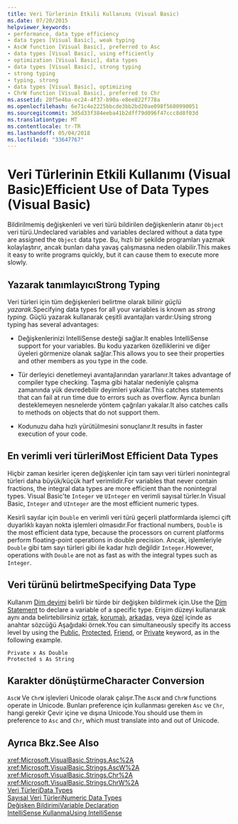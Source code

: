 ```yaml
---
title: Veri Türlerinin Etkili Kullanımı (Visual Basic)
ms.date: 07/20/2015
helpviewer_keywords:
- performance, data type efficiency
- data types [Visual Basic], weak typing
- AscW function [Visual Basic], preferred to Asc
- data types [Visual Basic], using efficiently
- optimization [Visual Basic], data types
- data types [Visual Basic], strong typing
- strong typing
- typing, strong
- data types [Visual Basic], optimizing
- ChrW function [Visual Basic], preferred to Chr
ms.assetid: 28f5e4ba-ec24-4f37-b90a-e8ee822f778a
ms.openlocfilehash: 6e71c4e2225bbcde3bb2bd20ae098f5600990051
ms.sourcegitcommit: 3d5d33f384eeba41b2dff79d096f47ccc8d8f03d
ms.translationtype: MT
ms.contentlocale: tr-TR
ms.lasthandoff: 05/04/2018
ms.locfileid: "33647767"
---
```

# <a name="efficient-use-of-data-types-visual-basic"></a><span data-ttu-id="7ac9a-102">Veri Türlerinin Etkili Kullanımı (Visual Basic)</span><span class="sxs-lookup"><span data-stu-id="7ac9a-102">Efficient Use of Data Types (Visual Basic)</span></span>
<span data-ttu-id="7ac9a-103">Bildirilmemiş değişkenleri ve veri türü bildirilen değişkenlerin atanır `Object` veri türü.</span><span class="sxs-lookup"><span data-stu-id="7ac9a-103">Undeclared variables and variables declared without a data type are assigned the `Object` data type.</span></span> <span data-ttu-id="7ac9a-104">Bu, hızlı bir şekilde programları yazmak kolaylaştırır, ancak bunları daha yavaş çalışmasına neden olabilir.</span><span class="sxs-lookup"><span data-stu-id="7ac9a-104">This makes it easy to write programs quickly, but it can cause them to execute more slowly.</span></span>  
  
## <a name="strong-typing"></a><span data-ttu-id="7ac9a-105">Yazarak tanımlayıcı</span><span class="sxs-lookup"><span data-stu-id="7ac9a-105">Strong Typing</span></span>  
 <span data-ttu-id="7ac9a-106">Veri türleri için tüm değişkenleri belirtme olarak bilinir *güçlü yazarak*.</span><span class="sxs-lookup"><span data-stu-id="7ac9a-106">Specifying data types for all your variables is known as *strong typing*.</span></span> <span data-ttu-id="7ac9a-107">Güçlü yazarak kullanarak çeşitli avantajları vardır:</span><span class="sxs-lookup"><span data-stu-id="7ac9a-107">Using strong typing has several advantages:</span></span>  
  
-   <span data-ttu-id="7ac9a-108">Değişkenlerinizi IntelliSense desteği sağlar.</span><span class="sxs-lookup"><span data-stu-id="7ac9a-108">It enables IntelliSense support for your variables.</span></span> <span data-ttu-id="7ac9a-109">Bu kodu yazarken özelliklerini ve diğer üyeleri görmenize olanak sağlar.</span><span class="sxs-lookup"><span data-stu-id="7ac9a-109">This allows you to see their properties and other members as you type in the code.</span></span>  
  
-   <span data-ttu-id="7ac9a-110">Tür derleyici denetlemeyi avantajlarından yararlanır.</span><span class="sxs-lookup"><span data-stu-id="7ac9a-110">It takes advantage of compiler type checking.</span></span> <span data-ttu-id="7ac9a-111">Taşma gibi hatalar nedeniyle çalışma zamanında yük devredebilir deyimleri yakalar.</span><span class="sxs-lookup"><span data-stu-id="7ac9a-111">This catches statements that can fail at run time due to errors such as overflow.</span></span> <span data-ttu-id="7ac9a-112">Ayrıca bunları desteklemeyen nesnelerde yöntem çağrıları yakalar.</span><span class="sxs-lookup"><span data-stu-id="7ac9a-112">It also catches calls to methods on objects that do not support them.</span></span>  
  
-   <span data-ttu-id="7ac9a-113">Kodunuzu daha hızlı yürütülmesini sonuçlanır.</span><span class="sxs-lookup"><span data-stu-id="7ac9a-113">It results in faster execution of your code.</span></span>  
  
## <a name="most-efficient-data-types"></a><span data-ttu-id="7ac9a-114">En verimli veri türleri</span><span class="sxs-lookup"><span data-stu-id="7ac9a-114">Most Efficient Data Types</span></span>  
 <span data-ttu-id="7ac9a-115">Hiçbir zaman kesirler içeren değişkenler için tam sayı veri türleri nonintegral türleri daha büyük/küçük harf verimlidir.</span><span class="sxs-lookup"><span data-stu-id="7ac9a-115">For variables that never contain fractions, the integral data types are more efficient than the nonintegral types.</span></span> <span data-ttu-id="7ac9a-116">Visual Basic'te `Integer` ve `UInteger` en verimli sayısal türler.</span><span class="sxs-lookup"><span data-stu-id="7ac9a-116">In Visual Basic, `Integer` and `UInteger` are the most efficient numeric types.</span></span>  
  
 <span data-ttu-id="7ac9a-117">Kesirli sayılar için `Double` en verimli veri türü geçerli platformlarda işlemci çift duyarlıklı kayan nokta işlemleri olmasıdır.</span><span class="sxs-lookup"><span data-stu-id="7ac9a-117">For fractional numbers, `Double` is the most efficient data type, because the processors on current platforms perform floating-point operations in double precision.</span></span> <span data-ttu-id="7ac9a-118">Ancak, işlemleriyle `Double` gibi tam sayı türleri gibi ile kadar hızlı değildir `Integer`.</span><span class="sxs-lookup"><span data-stu-id="7ac9a-118">However, operations with `Double` are not as fast as with the integral types such as `Integer`.</span></span>  
  
## <a name="specifying-data-type"></a><span data-ttu-id="7ac9a-119">Veri türünü belirtme</span><span class="sxs-lookup"><span data-stu-id="7ac9a-119">Specifying Data Type</span></span>  
 <span data-ttu-id="7ac9a-120">Kullanım [Dim deyimi](../../../../visual-basic/language-reference/statements/dim-statement.md) belirli bir türde bir değişken bildirmek için.</span><span class="sxs-lookup"><span data-stu-id="7ac9a-120">Use the [Dim Statement](../../../../visual-basic/language-reference/statements/dim-statement.md) to declare a variable of a specific type.</span></span> <span data-ttu-id="7ac9a-121">Erişim düzeyi kullanarak aynı anda belirtebilirsiniz [ortak](../../../../visual-basic/language-reference/modifiers/public.md), [korumalı](../../../../visual-basic/language-reference/modifiers/protected.md), [arkadaş](../../../../visual-basic/language-reference/modifiers/friend.md), veya [özel](../../../../visual-basic/language-reference/modifiers/private.md) içinde as anahtar sözcüğü Aşağıdaki örnek.</span><span class="sxs-lookup"><span data-stu-id="7ac9a-121">You can simultaneously specify its access level by using the [Public](../../../../visual-basic/language-reference/modifiers/public.md), [Protected](../../../../visual-basic/language-reference/modifiers/protected.md), [Friend](../../../../visual-basic/language-reference/modifiers/friend.md), or [Private](../../../../visual-basic/language-reference/modifiers/private.md) keyword, as in the following example.</span></span>  
  
```  
Private x As Double  
Protected s As String  
```  
  
## <a name="character-conversion"></a><span data-ttu-id="7ac9a-122">Karakter dönüştürme</span><span class="sxs-lookup"><span data-stu-id="7ac9a-122">Character Conversion</span></span>  
 <span data-ttu-id="7ac9a-123">`AscW` Ve `ChrW` işlevleri Unicode olarak çalışır.</span><span class="sxs-lookup"><span data-stu-id="7ac9a-123">The `AscW` and `ChrW` functions operate in Unicode.</span></span> <span data-ttu-id="7ac9a-124">Bunları preference için kullanması gereken `Asc` ve `Chr`, hangi gerekir Çevir içine ve dışına Unicode.</span><span class="sxs-lookup"><span data-stu-id="7ac9a-124">You should use them in preference to `Asc` and `Chr`, which must translate into and out of Unicode.</span></span>  
  
## <a name="see-also"></a><span data-ttu-id="7ac9a-125">Ayrıca Bkz.</span><span class="sxs-lookup"><span data-stu-id="7ac9a-125">See Also</span></span>  
 <xref:Microsoft.VisualBasic.Strings.Asc%2A>  
 <xref:Microsoft.VisualBasic.Strings.AscW%2A>  
 <xref:Microsoft.VisualBasic.Strings.Chr%2A>  
 <xref:Microsoft.VisualBasic.Strings.ChrW%2A>  
 [<span data-ttu-id="7ac9a-126">Veri Türleri</span><span class="sxs-lookup"><span data-stu-id="7ac9a-126">Data Types</span></span>](../../../../visual-basic/programming-guide/language-features/data-types/index.md)  
 [<span data-ttu-id="7ac9a-127">Sayısal Veri Türleri</span><span class="sxs-lookup"><span data-stu-id="7ac9a-127">Numeric Data Types</span></span>](../../../../visual-basic/programming-guide/language-features/data-types/numeric-data-types.md)  
 [<span data-ttu-id="7ac9a-128">Değişken Bildirimi</span><span class="sxs-lookup"><span data-stu-id="7ac9a-128">Variable Declaration</span></span>](../../../../visual-basic/programming-guide/language-features/variables/variable-declaration.md)  
 [<span data-ttu-id="7ac9a-129">IntelliSense Kullanma</span><span class="sxs-lookup"><span data-stu-id="7ac9a-129">Using IntelliSense</span></span>](/visualstudio/ide/using-intellisense)
